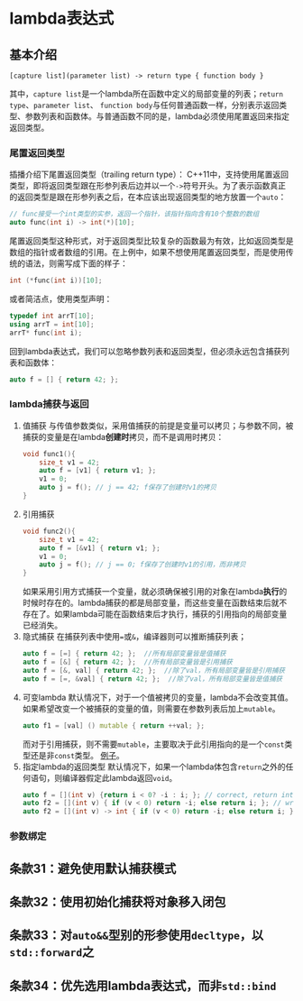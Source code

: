 # lambda表达式
## 基本介绍
```
[capture list](parameter list) -> return type { function body }
```
其中，`capture list`是一个lambda所在函数中定义的局部变量的列表；`return type`、`parameter list`、 `function body`与任何普通函数一样，分别表示返回类型、参数列表和函数体。与普通函数不同的是，lambda必须使用尾置返回来指定返回类型。

### 尾置返回类型
插播介绍下尾置返回类型（trailing return type）：
C++11中，支持使用尾置返回类型，即将返回类型跟在形参列表后边并以一个`->`符号开头。为了表示函数真正的返回类型是跟在形参列表之后，在本应该出现返回类型的地方放置一个`auto`：
```c++
// func接受一个int类型的实参，返回一个指针，该指针指向含有10个整数的数组
auto func(int i) -> int(*)[10];
```

尾置返回类型这种形式，对于返回类型比较复杂的函数最为有效，比如返回类型是数组的指针或者数组的引用。在上例中，如果不想使用尾置返回类型，而是使用传统的语法，则需写成下面的样子：
```c++
int (*func(int i))[10];
```
或者简洁点，使用类型声明：
```c++
typedef int arrT[10];
using arrT = int[10];
arrT* func(int i);
```

回到lambda表达式，我们可以忽略参数列表和返回类型，但必须永远包含捕获列表和函数体：
```c++
auto f = [] { return 42; };
```

### lambda捕获与返回
1. 值捕获
   与传值参数类似，采用值捕获的前提是变量可以拷贝；与参数不同，被捕获的变量是在lambda**创建时**拷贝，而不是调用时拷贝：
   ```c++
   void func1(){
       size_t v1 = 42;
       auto f = [v1] { return v1; };
       v1 = 0;
       auto j = f(); // j == 42; f保存了创建时v1的拷贝
   }
   ```
2. 引用捕获
   ```c++
   void func2(){
       size_t v1 = 42;
       auto f = [&v1] { return v1; };
       v1 = 0;
       auto j = f(); // j == 0; f保存了创建时v1的引用，而非拷贝
   }
   ```
   如果采用引用方式捕获一个变量，就必须确保被引用的对象在lambda**执行**的时候时存在的。lambda捕获的都是局部变量，而这些变量在函数结束后就不存在了。如果lambda可能在函数结束后才执行，捕获的引用指向的局部变量已经消失。
3. 隐式捕获
   在捕获列表中使用`=`或`&`，编译器则可以推断捕获列表；
   ```c++
   auto f = [=] { return 42; };  //所有局部变量皆是值捕获
   auto f = [&] { return 42; };  //所有局部变量皆是引用捕获
   auto f = [&, val] { return 42; };  //除了val，所有局部变量皆是引用捕获
   auto f = [=, &val] { return 42; };  //除了val，所有局部变量皆是值捕获
   ```
4. 可变lambda
   默认情况下，对于一个值被拷贝的变量，lambda不会改变其值。如果希望改变一个被捕获的变量的值，则需要在参数列表后加上`mutable`。
   ```c++
   auto f1 = [val] () mutable { return ++val; };
   ```
   而对于引用捕获，则不需要`mutable`，主要取决于此引用指向的是一个`const`类型还是非`const`类型。
   [例子](./lambda_mutable.cpp)。
5. 指定lambda的返回类型
   默认情况下，如果一个lambda体包含`return`之外的任何语句，则编译器假定此lambda返回`void`。
   ```c++
   auto f = [](int v) {return i < 0? -i : i; }; // correct, return int
   auto f2 = [](int v) { if (v < 0) return -i; else return i; }; // wrong, 编译器推断返回void，但实际返回了int
   auto f2 = [](int v) -> int { if (v < 0) return -i; else return i; }; // correct, return int
   ```

### 参数绑定


## 条款31：避免使用默认捕获模式
## 条款32：使用初始化捕获将对象移入闭包
## 条款33：对`auto&&`型别的形参使用`decltype`，以`std::forward`之
## 条款34：优先选用lambda表达式，而非`std::bind`